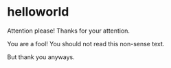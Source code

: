 # helloworld
Attention please! Thanks for your attention.

You are a fool! You should not read this non-sense text.

But thank you anyways.
